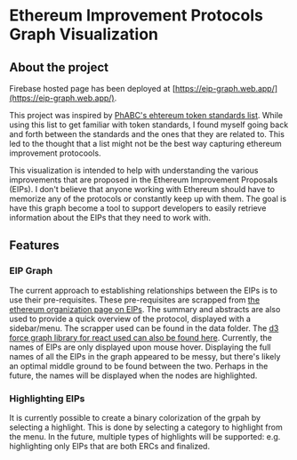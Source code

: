 # Ethereum Improvement Protocols Graph Visualization

## About the project

Firebase hosted page has been deployed at [https://eip-graph.web.app/](https://eip-graph.web.app/).

This project was inspired by [PhABC's ehtereum token standards list](https://github.com/PhABC/ethereum-token-standards-list). While using this list to get familiar with token standards, I found myself going back and forth between the standards and the ones that they are related to. This led to the thought that a list might not be the best way capturing ethereum improvement protocools.

 This visualization is intended to help with understanding the various improvements that are proposed in the Ethereum Improvement Proposals (EIPs). I don't believe that anyone working with Ethereum should have to memorize any of the protocols or constantly keep up with them. The goal is have this graph become a tool to support developers to easily retrieve information about the EIPs that they need to work with.

## Features

### EIP Graph

The current approach to establishing relationships between the EIPs is to use their pre-requisites. These pre-requisites are scrapped from [the ethereum organization page on EIPs](https://eips.ethereum.org/). The summary and abstracts are also used to provide a quick overview of the protocol, displayed with a sidebar/menu. The scrapper used can be found in the data folder.
The [d3 force graph library for react used can also be found here](https://github.com/vasturiano/react-force-graph).
Currently, the names of EIPs are only displayed upon mouse hover. Displaying the full names of all the EIPs in the graph appeared to be messy, but there's likely an optimal middle ground to be found between the two. Perhaps in the future, the names will be displayed when the nodes are highlighted.


### Highlighting EIPs

It is currently possible to create a binary colorization of the grpah by selecting a highlight. This is done by selecting a category to highlight from the menu. In the future, multiple types of highlights will be supported: e.g. highlighting only EIPs that are both ERCs and finalized.
